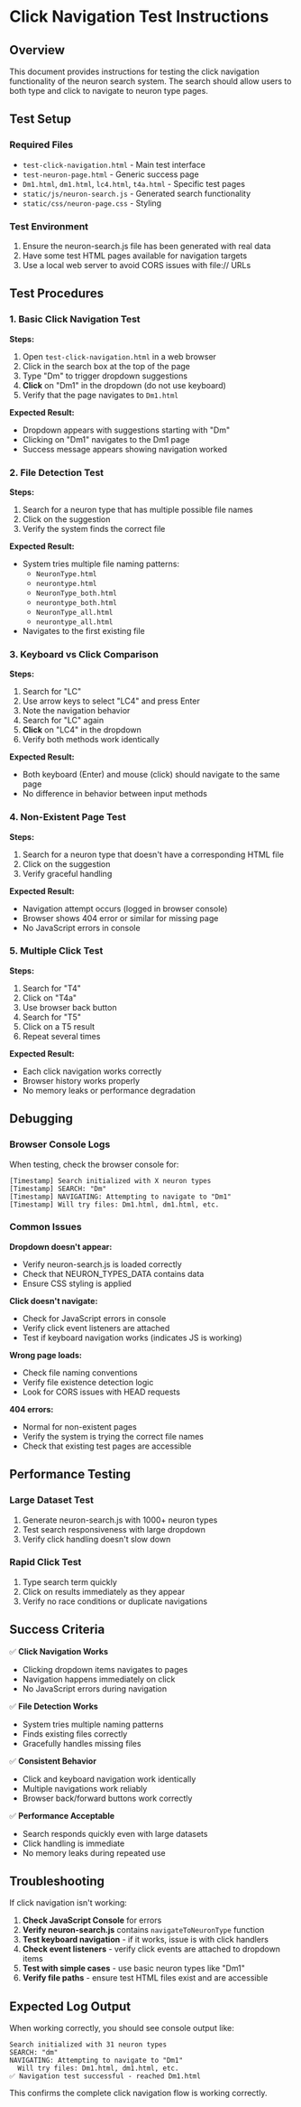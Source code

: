 # Click Navigation Test Instructions

## Overview

This document provides instructions for testing the click navigation functionality of the neuron search system. The search should allow users to both type and click to navigate to neuron type pages.

## Test Setup

### Required Files
- `test-click-navigation.html` - Main test interface
- `test-neuron-page.html` - Generic success page
- `Dm1.html`, `dm1.html`, `lc4.html`, `t4a.html` - Specific test pages
- `static/js/neuron-search.js` - Generated search functionality
- `static/css/neuron-page.css` - Styling

### Test Environment
1. Ensure the neuron-search.js file has been generated with real data
2. Have some test HTML pages available for navigation targets
3. Use a local web server to avoid CORS issues with file:// URLs

## Test Procedures

### 1. Basic Click Navigation Test

**Steps:**
1. Open `test-click-navigation.html` in a web browser
2. Click in the search box at the top of the page
3. Type "Dm" to trigger dropdown suggestions
4. **Click** on "Dm1" in the dropdown (do not use keyboard)
5. Verify that the page navigates to `Dm1.html`

**Expected Result:**
- Dropdown appears with suggestions starting with "Dm"
- Clicking on "Dm1" navigates to the Dm1 page
- Success message appears showing navigation worked

### 2. File Detection Test

**Steps:**
1. Search for a neuron type that has multiple possible file names
2. Click on the suggestion
3. Verify the system finds the correct file

**Expected Result:**
- System tries multiple file naming patterns:
  - `NeuronType.html`
  - `neurontype.html` 
  - `NeuronType_both.html`
  - `neurontype_both.html`
  - `NeuronType_all.html`
  - `neurontype_all.html`
- Navigates to the first existing file

### 3. Keyboard vs Click Comparison

**Steps:**
1. Search for "LC"
2. Use arrow keys to select "LC4" and press Enter
3. Note the navigation behavior
4. Search for "LC" again
5. **Click** on "LC4" in the dropdown
6. Verify both methods work identically

**Expected Result:**
- Both keyboard (Enter) and mouse (click) should navigate to the same page
- No difference in behavior between input methods

### 4. Non-Existent Page Test

**Steps:**
1. Search for a neuron type that doesn't have a corresponding HTML file
2. Click on the suggestion
3. Verify graceful handling

**Expected Result:**
- Navigation attempt occurs (logged in browser console)
- Browser shows 404 error or similar for missing page
- No JavaScript errors in console

### 5. Multiple Click Test

**Steps:**
1. Search for "T4"
2. Click on "T4a" 
3. Use browser back button
4. Search for "T5"  
5. Click on a T5 result
6. Repeat several times

**Expected Result:**
- Each click navigation works correctly
- Browser history works properly
- No memory leaks or performance degradation

## Debugging

### Browser Console Logs
When testing, check the browser console for:
```
[Timestamp] Search initialized with X neuron types
[Timestamp] SEARCH: "Dm"
[Timestamp] NAVIGATING: Attempting to navigate to "Dm1"
[Timestamp] Will try files: Dm1.html, dm1.html, etc.
```

### Common Issues

**Dropdown doesn't appear:**
- Verify neuron-search.js is loaded correctly
- Check that NEURON_TYPES_DATA contains data
- Ensure CSS styling is applied

**Click doesn't navigate:**
- Check for JavaScript errors in console
- Verify click event listeners are attached
- Test if keyboard navigation works (indicates JS is working)

**Wrong page loads:**
- Check file naming conventions
- Verify file existence detection logic
- Look for CORS issues with HEAD requests

**404 errors:**
- Normal for non-existent pages
- Verify the system is trying the correct file names
- Check that existing test pages are accessible

## Performance Testing

### Large Dataset Test
1. Generate neuron-search.js with 1000+ neuron types
2. Test search responsiveness with large dropdown
3. Verify click handling doesn't slow down

### Rapid Click Test
1. Type search term quickly
2. Click on results immediately as they appear
3. Verify no race conditions or duplicate navigations

## Success Criteria

✅ **Click Navigation Works**
- Clicking dropdown items navigates to pages
- Navigation happens immediately on click
- No JavaScript errors during navigation

✅ **File Detection Works**  
- System tries multiple naming patterns
- Finds existing files correctly
- Gracefully handles missing files

✅ **Consistent Behavior**
- Click and keyboard navigation work identically
- Multiple navigations work reliably
- Browser back/forward buttons work correctly

✅ **Performance Acceptable**
- Search responds quickly even with large datasets
- Click handling is immediate
- No memory leaks during repeated use

## Troubleshooting

If click navigation isn't working:

1. **Check JavaScript Console** for errors
2. **Verify neuron-search.js** contains `navigateToNeuronType` function
3. **Test keyboard navigation** - if it works, issue is with click handlers
4. **Check event listeners** - verify click events are attached to dropdown items
5. **Test with simple cases** - use basic neuron types like "Dm1"
6. **Verify file paths** - ensure test HTML files exist and are accessible

## Expected Log Output

When working correctly, you should see console output like:
```
Search initialized with 31 neuron types
SEARCH: "dm"
NAVIGATING: Attempting to navigate to "Dm1"
  Will try files: Dm1.html, dm1.html, etc.
✅ Navigation test successful - reached Dm1.html
```

This confirms the complete click navigation flow is working correctly.